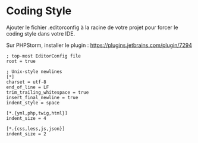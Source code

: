 # Coding Style

Ajouter le fichier .editorconfig à la racine de votre projet pour forcer le coding style dans votre IDE.

Sur PHPStorm, installer le plugin : https://plugins.jetbrains.com/plugin/7294

```
; top-most EditorConfig file
root = true

; Unix-style newlines
[*]
charset = utf-8
end_of_line = LF
trim_trailing_whitespace = true
insert_final_newline = true
indent_style = space

[*.{yml,php,twig,html}]
indent_size = 4

[*.{css,less,js,json}]
indent_size = 2
```
